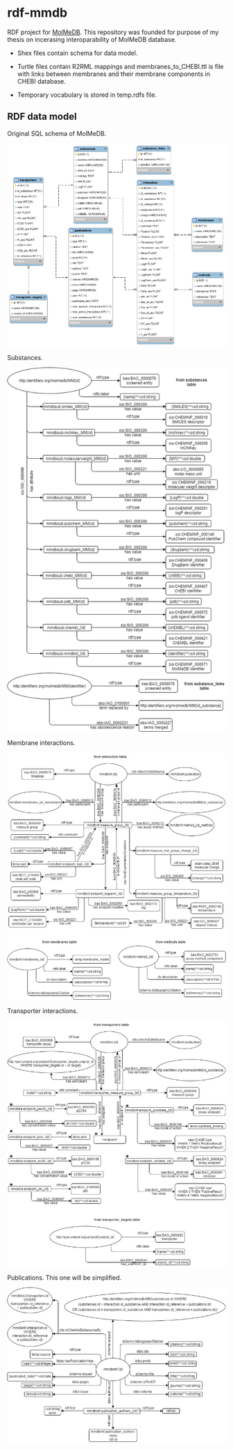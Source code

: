 # rdf-mmdb
RDF project for [MolMeDB](https://molmedb.upol.cz/). This repository was founded for purpose of my thesis on incerasing interoparability of MolMeDB database.

* Shex files contain schema for data model.

* Turtle files contain R2RML mappings and membranes_to_CHEBI.ttl is file with links between membranes and their membrane components in CHEBI database.

* Temporary vocabulary is stored in temp.rdfs file.



## RDF data model

Original SQL schema of MolMeDB.

![alt text](https://github.com/DominikMartinat/rdf-mmdb/blob/master/diagrams/schema-mmdb.png)

Substances.

![alt text](https://github.com/DominikMartinat/rdf-mmdb/blob/master/diagrams/diagram-substances.png)

Membrane interactions.

![alt text](https://github.com/DominikMartinat/rdf-mmdb/blob/master/diagrams/diagram-new-interaction.png)

Transporter interactions.

![alt text](https://github.com/DominikMartinat/rdf-mmdb/blob/master/diagrams/diagram-new-transporter.png)

Publications. This one will be simplified.

![alt text](https://github.com/DominikMartinat/rdf-mmdb/blob/master/diagrams/diagram-publications.png)
